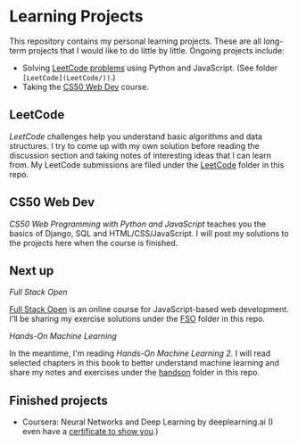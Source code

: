 # Learning Projects

This repository contains my personal learning projects. These are all long-term projects that I would like to do little by little. Ongoing projects include:

* Solving [LeetCode problems](https://leetcode.com) using Python and JavaScript. (See folder `[LeetCode](LeetCode/))`.)
* Taking the [CS50 Web Dev](https://cs50.harvard.edu/web/2020/) course.

## LeetCode

*LeetCode* challenges help you understand basic algorithms and data structures. I try to come up with my own solution before reading the discussion section and taking notes of interesting ideas that I can learn from. My LeetCode submissions are filed under the [LeetCode](LeetCode/) folder in this repo.

## CS50 Web Dev

*CS50 Web Programming with Python and JavaScript* teaches you the basics of Django, SQL and HTML/CSS/JavaScript. I will post my solutions to the projects here when the course is finished.

## Next up

*Full Stack Open*

[Full Stack Open](https://fullstackopen.com/en/) is an online course for JavaScript-based web development. I'll be sharing my exercise solutions under the [FSO](FSO/) folder in this repo.

*Hands-On Machine Learning*

In the meantime, I'm reading *Hands-On Machine Learning 2*. I will read selected chapters in this book to better understand machine learning and share my notes and exercises under the [handson](handson/) folder in this repo.

## Finished projects

* Coursera: Neural Networks and Deep Learning by deeplearning.ai (I even have a [certificate to show you](https://www.coursera.org/account/accomplishments/verify/FRE6BU2SZVGX).)